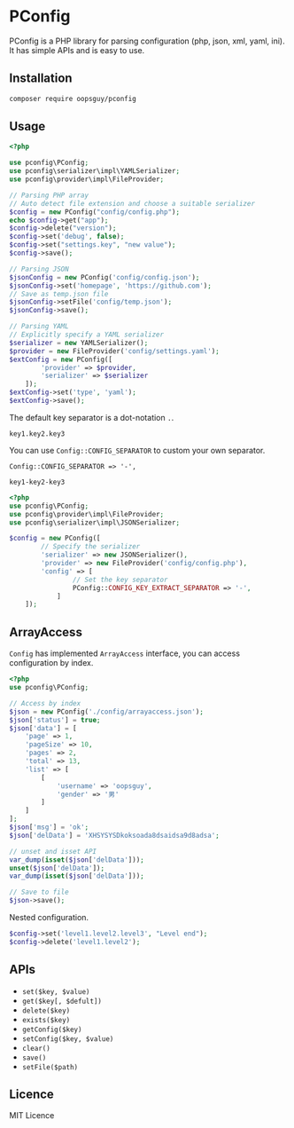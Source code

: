 # PConfig

PConfig is a PHP library for parsing configuration (php, json, xml, yaml, ini). 
It has simple APIs and is easy to use.

## Installation

```bash
composer require oopsguy/pconfig
```

## Usage

```php
<?php

use pconfig\PConfig;
use pconfig\serializer\impl\YAMLSerializer;
use pconfig\provider\impl\FileProvider;

// Parsing PHP array
// Auto detect file extension and choose a suitable serializer
$config = new PConfig("config/config.php");
echo $config->get("app");
$config->delete("version");
$config->set('debug', false);
$config->set("settings.key", "new value");
$config->save();

// Parsing JSON
$jsonConfig = new PConfig('config/config.json');
$jsonConfig->set('homepage', 'https://github.com');
// Save as temp.json file
$jsonConfig->setFile('config/temp.json');
$jsonConfig->save();

// Parsing YAML
// Explicitly specify a YAML serializer
$serializer = new YAMLSerializer();
$provider = new FileProvider('config/settings.yaml');
$extConfig = new PConfig([
        'provider' => $provider,
        'serializer' => $serializer
    ]);
$extConfig->set('type', 'yaml');
$extConfig->save();
```

The default key separator is a dot-notation `.`.

```
key1.key2.key3
```

You can use `Config::CONFIG_SEPARATOR` to custom your own separator.

```
Config::CONFIG_SEPARATOR => '-',
```

```
key1-key2-key3
```

```php
<?php
use pconfig\PConfig;
use pconfig\provider\impl\FileProvider;
use pconfig\serializer\impl\JSONSerializer;

$config = new PConfig([
        // Specify the serializer
        'serializer' => new JSONSerializer(),
        'provider' => new FileProvider('config/config.php'),
        'config' => [
                // Set the key separator
                PConfig::CONFIG_KEY_EXTRACT_SEPARATOR => '-', 
            ]
    ]);
```

## ArrayAccess

`Config` has implemented `ArrayAccess` interface, you can access configuration by index.

```php
<?php
use pconfig\PConfig;

// Access by index
$json = new PConfig('./config/arrayaccess.json');
$json['status'] = true;
$json['data'] = [
    'page' => 1,
    'pageSize' => 10,
    'pages' => 2,
    'total' => 13,
    'list' => [
        [
            'username' => 'oopsguy',
            'gender' => '男'
        ]
    ]
];
$json['msg'] = 'ok';
$json['delData'] = 'XHSYSYSDkoksoada8dsaidsa9d8adsa';

// unset and isset API
var_dump(isset($json['delData']));
unset($json['delData']);
var_dump(isset($json['delData']));

// Save to file
$json->save();
```

Nested configuration.

```php
$config->set('level1.level2.level3', "Level end");
$config->delete('level1.level2');
```

## APIs

- `set($key, $value)`
- `get($key[, $defult])`
- `delete($key)`
- `exists($key)`
- `getConfig($key)`
- `setConfig($key, $value)`
- `clear()`
- `save()`
- `setFile($path)`

## Licence

MIT Licence



